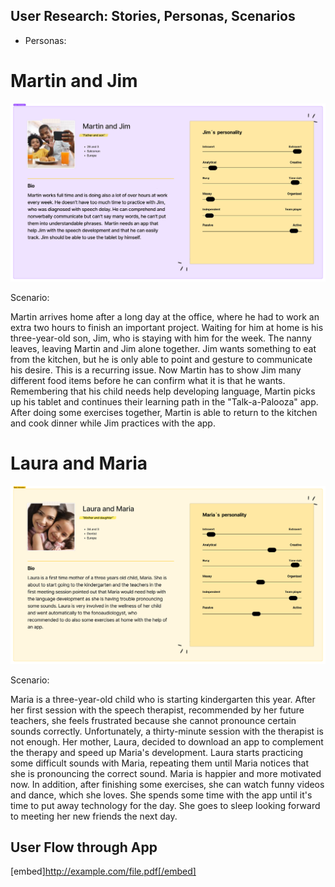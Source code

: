 ## User Research: Stories, Personas, Scenarios

* Personas:

# Martin and Jim
  
![Image text](Personas_Martin.png)

Scenario: 

Martin arrives home after a long day at the office, where he had to work an extra two hours to finish an important project. Waiting for him at home is his three-year-old son, Jim, who is staying with him for the week.
The nanny leaves, leaving Martin and Jim alone together. Jim wants something to eat from the kitchen, but he is only able to point and gesture to communicate his desire. 
This is a recurring issue. Now Martin has to show Jim many different food items before he can confirm what it is that he wants. 
Remembering that his child needs help developing language, Martin picks up his tablet and continues their learning path in the "Talk-a-Palooza" app. After doing some exercises together, Martin is able to return to the kitchen and cook dinner while Jim practices with the app.

# Laura and Maria 

![Image text](Personas.png)

Scenario:

Maria is a three-year-old child who is starting kindergarten this year. After her first session with the speech therapist, recommended by her future teachers, she feels frustrated because she cannot pronounce certain sounds correctly. 
Unfortunately, a thirty-minute session with the therapist is not enough. Her mother, Laura, decided to download an app to complement the therapy and speed up Maria's development.
Laura starts practicing some difficult sounds with Maria, repeating them until Maria notices that she is pronouncing the correct sound. Maria is happier and more motivated now. 
In addition, after finishing some exercises, she can watch funny videos and dance, which she loves. She spends some time with the app until it's time to put away technology for the day. 
She goes to sleep looking forward to meeting her new friends the next day.


## User Flow through App

[embed]http://example.com/file.pdf[/embed]
